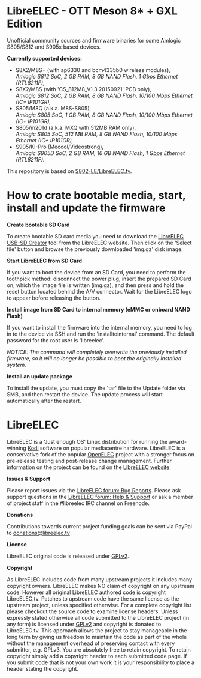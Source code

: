 # LibreELEC - OTT Meson 8* + GXL Edition

Unofficial community sources and firmware binaries for some Amlogic S805/S812 and S905x based devices.

**Currently supported devices:**

- S8X2/M8S+ (with ap6330 and bcm4335b0 wireless modules),<br />
*Amlogic S812 SoC, 2 GB RAM, 8 GB NAND Flash, 1 Gbps Ethernet (RTL8211F),*
- S8X2/M8S (with 'CS_812M8_V1.3 20150921' PCB only),<br />
*Amlogic S812 SoC, 2 GB RAM, 8 GB NAND Flash, 10/100 Mbps Ethernet (IC+ IP101GR),*
- S805/M8Q (a.k.a. M8S-S805),<br />
*Amlogic S805 SoC, 1 GB RAM, 8 GB NAND Flash, 10/100 Mbps Ethernet (IC+ IP101GR),*
- S805/m201d (a.k.a. MXQ with 512MB RAM only),<br />
*Amlogic S805 SoC, 512 MB RAM, 8 GB NAND Flash, 10/100 Mbps Ethernet (IC+ IP101GR),*
- S905/KI-Pro (Mecool/Videostrong),<br />
*Amlogic S905D SoC, 2 GB RAM, 16 GB NAND Flash, 1 Gbps Ethernet (RTL8211F).*

This repository is based on [S802-LE/LibreELEC.tv](https://github.com/S802-LE/LibreELEC.tv).

# How to crate bootable media, start, install and update the firmware

**Create bootable SD Card**

To create bootable SD card media you need to download the [LibreELEC USB-SD Creator](https://libreelec.tv/downloads_new/) tool from the LibreELEC website. Then click on the 'Select file' button and browse the previously downloaded 'img.gz' disk image.

**Start LibreELEC from SD Card**

If you want to boot the device from an SD Card, you need to perform the toothpick method: disconnect the power plug, insert the prepared SD Card on, which the image file is written (img.gz), and then press and hold the reset button located behind the A/V connector. Wait for the LibreELEC logo to appear before releasing the button.

**Install image from SD Card to internal memory (eMMC or onboard NAND Flash)**

If you want to install the firmware into the internal memory, you need to log in to the device via SSH and run the 'installtointernal' command. The default password for the root user is 'libreelec'.

*NOTICE: The command will completely overwrite the previously installed firmware, so it will no longer be possible to boot the originally installed system.*

**Install an update package**

To install the update, you must copy the 'tar' file to the Update folder via SMB, and then restart the device. The update process will start automatically after the restart.

# LibreELEC

LibreELEC is a 'Just enough OS' Linux distribution for running the award-winning [Kodi](https://kodi.tv) software on popular mediacentre hardware. LibreELEC is a conservative fork of the popular [OpenELEC](http://openelec.tv) project with a stronger focus on pre-release testing and post-release change management. Further information on the project can be found on the [LibreELEC website](https://libreelec.tv).

**Issues & Support**

Please report issues via the [LibreELEC forum: Bug Reports](https://forum.libreelec.tv/forum-35.html). Please ask support questions in the [LibreELEC forum: Help & Support](https://forum.libreelec.tv/forum-3.html) or ask a member of project staff in the #libreelec IRC channel on Freenode.

**Donations**

Contributions towards current project funding goals can be sent via PayPal to donations@libreelec.tv

**License**

LibreELEC original code is released under [GPLv2](https://www.gnu.org/licenses/gpl-2.0.html).

**Copyright**

As LibreELEC includes code from many upstream projects it includes many copyright owners. LibreELEC makes NO claim of copyright on any upstream code. However all original LibreELEC authored code is copyright LibreELEC.tv. Patches to upstream code have the same license as the upstream project, unless specified otherwise. For a complete copyright list please checkout the source code to examine license headers. Unless expressly stated otherwise all code submitted to the LibreELEC project (in any form) is licensed under [GPLv2](https://www.gnu.org/licenses/gpl-2.0.html) and copyright is donated to LibreELEC.tv. This approach allows the project to stay manageable in the long term by giving us freedom to maintain the code as part of the whole without the management overhead of preserving contact with every submitter, e.g. GPLv3. You are absolutely free to retain copyright. To retain copyright simply add a copyright header to each submitted code page. If you submit code that is not your own work it is your responsibility to place a header stating the copyright.
